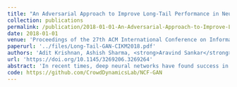 ```yaml
---
title: "An Adversarial Approach to Improve Long-Tail Performance in Neural Collaborative Filtering"
collection: publications
permalink: /publication/2018-01-01-An-Adversarial-Approach-to-Improve-Long-Tail-Performance-in-Neural-Collaborative-Filtering
date: 2018-01-01
venue: 'Proceedings of the 27th ACM International Conference on Information and Knowledge Management, CIKM 2018, Torino, Italy, October 22-26, 2018'
paperurl: '../files/Long-Tail-GAN-CIKM2018.pdf'
authors: 'Adit Krishnan, Ashish Sharma, <strong>Aravind Sankar</strong>, Hari Sundaram'
url: 'https://doi.org/10.1145/3269206.3269264'
abstract: 'In recent times, deep neural networks have found success in Collaborative Filtering (CF) based recommendation tasks. By parametrizing latent factor interactions of users and items with neural architectures, they achieve significant gains in scalability and performance over matrix factorization. However, the long-tail phenomenon in recommender performance persists on the massive inventories of online media or retail platforms. Given the diversity of neural architectures and applications, there is a need to develop a generalizable and principled strategy to enhance long-tail item coverage. In this paper, we propose a novel adversarial training strategy to enhance long-tail recommendations for users with Neural CF (NCF) models. The adversary network learns the implicit association structure of entities in the feedback data while the NCF model is simultaneously trained to reproduce these associations and avoid the adversarial penalty, resulting in enhanced long-tail performance. Experimental results show that even without auxiliary data, adversarial training can boost long-tail recall of state-of-the-art NCF models by up to 25%, without trading-off overall performance. We evaluate our approach on two diverse platforms, content tag recommendation in Q&amp;A forums and movie recommendation.'
code: https://github.com/CrowdDynamicsLab/NCF-GAN
---
```

